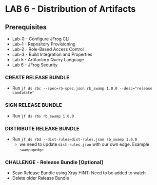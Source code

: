 # LAB 6 - Distribution of Artifacts

## Prerequisites
- Lab-0 - Configure JFrog CLI
- Lab-1 - Repository Provisioning
- Lab-2 - Role-Based Access Control
- Lab-3 - Build Integration and Properties
- Lab 5 - Artifactory Query Language
- Lab 6 - JFrog Security

### CREATE RELEASE BUNDLE
- Run ``jf ds rbc --spec=rb-spec.json rb_swamp 1.0.0 --desc="release candidate"``

### SIGN RELEASE BUNDLE
- Run ``jf ds rbs rb_swamp 1.0.0``

### DISTRIBUTE RELEASE BUNDLE
- Run ``jf ds rbd --dist-rules=dist-rules.json rb_swamp 1.0.0``
    - we need to update ``dist-rules.json`` with our own edge. Example `swampupedge`


### CHALLENGE - Release Bundle [Optional]
- Scan Release Bundle using Xray HINT: Need to be added to watch
- Delete older Release Bundle